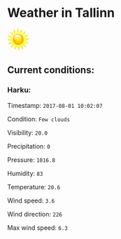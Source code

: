 # Weather in Tallinn 

<img src= 'images/sun.jpg' width= '50' /> 

## Current conditions: 

### Harku: 

Timestamp: ``` 2017-08-01 10:02:07 ``` 

Condition: ``` Few clouds ``` 

Visibility: ``` 20.0 ``` 

Precipitation: ``` 0 ``` 

Pressure: ``` 1016.8 ``` 

Humidity: ``` 83 ``` 

Temperature: ``` 20.6 ``` 

Wind speed: ``` 3.6 ``` 

Wind direction: ``` 226 ``` 

Max wind speed: ``` 6.3 ``` 

